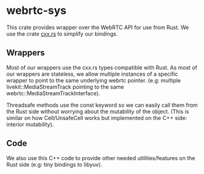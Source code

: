 # webrtc-sys

This crate provides wrapper over the WebRTC API for use from Rust.
We use the crate [cxx.rs](https://cxx.rs/) to simplify our bindings.

## Wrappers

Most of our wrappers use the cxx.rs types compatible with Rust.
As most of our wrappers are stateless, we allow multiple instances of a specific wrapper to point to the same underlying webrtc pointer. (e.g: multiple livekit::MediaStreamTrack pointing to the same webrtc::MediaStreamTrackInterface).

Threadsafe methods use the const keyword so we can easily call them from the Rust side without worrying about the mutability of the object. (This is similar on how Cell/UnsafeCell works but implemented on the C++ side: interior mutability).

## Code

We also use this C++ code to provide other needed utilities/features on the Rust side (e.g: tiny bindings to libyuv).

